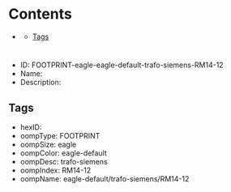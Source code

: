 



Contents
========

* [](#)
	* [Tags](#tags)

# 

- ID: FOOTPRINT-eagle-eagle-default-trafo-siemens-RM14-12
- Name: 
- Description: 

## Tags

- hexID: 
- oompType: FOOTPRINT
- oompSize: eagle
- oompColor: eagle-default
- oompDesc: trafo-siemens
- oompIndex: RM14-12
- oompName: eagle-default/trafo-siemens/RM14-12
